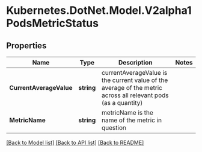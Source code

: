 # Kubernetes.DotNet.Model.V2alpha1PodsMetricStatus
## Properties

Name | Type | Description | Notes
------------ | ------------- | ------------- | -------------
**CurrentAverageValue** | **string** | currentAverageValue is the current value of the average of the metric across all relevant pods (as a quantity) | 
**MetricName** | **string** | metricName is the name of the metric in question | 

[[Back to Model list]](../README.md#documentation-for-models) [[Back to API list]](../README.md#documentation-for-api-endpoints) [[Back to README]](../README.md)

